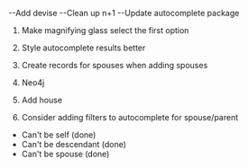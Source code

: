 
--Add devise
--Clean up n+1
--Update autocomplete package

1. Make magnifying glass select the first option
2. Style autocomplete results better
3. Create records for spouses when adding spouses
4. Neo4j

5. Add house
6. Consider adding filters to autocomplete for spouse/parent
- Can't be self (done)
- Can't be descendant (done)
- Can't be spouse (done)

